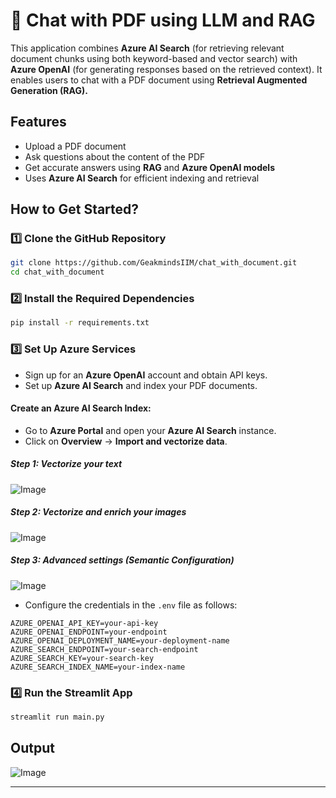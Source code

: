 # 📄 Chat with PDF using LLM and RAG

This application combines **Azure AI Search** (for retrieving relevant document chunks using both keyword-based and vector search) with **Azure OpenAI** (for generating responses based on the retrieved context). It enables users to chat with a PDF document using **Retrieval Augmented Generation (RAG).**

##  Features
-  Upload a PDF document  
-  Ask questions about the content of the PDF  
-  Get accurate answers using **RAG** and **Azure OpenAI models**  
-  Uses **Azure AI Search** for efficient indexing and retrieval  

##  How to Get Started?

### 1️⃣ Clone the GitHub Repository  
```sh
git clone https://github.com/GeakmindsIIM/chat_with_document.git
cd chat_with_document
```

### 2️⃣ Install the Required Dependencies  
```sh
pip install -r requirements.txt
```

### 3️⃣ Set Up Azure Services  
- Sign up for an **Azure OpenAI** account and obtain API keys.  
- Set up **Azure AI Search** and index your PDF documents.
#### Create an Azure AI Search Index:
- Go to **Azure Portal** and open your **Azure AI Search** instance.
- Click on **Overview** → **Import and vectorize data**.  
    
##### Step 1: Vectorize your text

![Image](https://github.com/user-attachments/assets/4d6dba9f-b0f0-4d90-8e5d-1ad6352a5954)

##### Step 2: Vectorize and enrich your images

![Image](https://github.com/user-attachments/assets/bf36e2af-7da5-45cd-a16f-ad4eabcf359c)

##### Step 3: Advanced settings (Semantic Configuration)

![Image](https://github.com/user-attachments/assets/56970011-31c8-4b39-8df7-3f6178172864)

- Configure the credentials in the `.env` file as follows:  

```plaintext
AZURE_OPENAI_API_KEY=your-api-key
AZURE_OPENAI_ENDPOINT=your-endpoint
AZURE_OPENAI_DEPLOYMENT_NAME=your-deployment-name
AZURE_SEARCH_ENDPOINT=your-search-endpoint
AZURE_SEARCH_KEY=your-search-key
AZURE_SEARCH_INDEX_NAME=your-index-name
```

### 4️⃣ Run the Streamlit App  
```sh
streamlit run main.py
```

##  Output  
![Image](https://github.com/user-attachments/assets/2974ef19-4a48-4d70-935b-083a950fcc5a)


---


